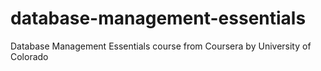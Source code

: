 # database-management-essentials
Database Management Essentials course from Coursera by University of Colorado
